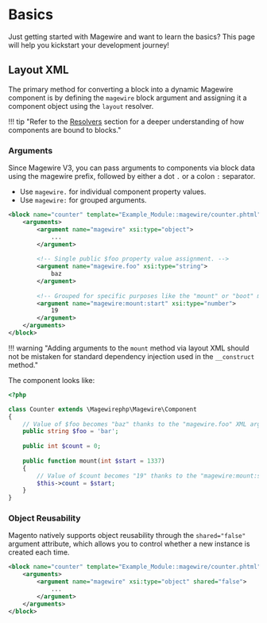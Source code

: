 # Basics

Just getting started with Magewire and want to learn the basics? This page will help you kickstart your development journey!

## Layout XML

The primary method for converting a block into a dynamic Magewire component is by defining the `magewire` block argument
and assigning it a component object using the `layout` resolver.

!!! tip "Refer to the [Resolvers](../advanced/architecture/mechanisms/resolvers.md) section for a deeper understanding of how components are bound to blocks."

### Arguments

Since Magewire V3, you can pass arguments to components via block data using the magewire prefix,
followed by either a dot `.` or a colon `:` separator.

- Use `magewire.` for individual component property values.
- Use `magewire:` for grouped arguments.

```xml
<block name="counter" template="Example_Module::magewire/counter.phtml">
    <arguments>
        <argument name="magewire" xsi:type="object">
            ...
        </argument>
        
        <!-- Single public $foo property value assignment. -->
        <argument name="magewire.foo" xsi:type="string">
            baz
        </argument>
        
        <!-- Grouped for specific purposes like the "mount" or "boot" method. -->
        <argument name="magewire:mount:start" xsi:type="number">
            19
        </argument>
    </arguments>
</block>
```

!!! warning "Adding arguments to the `mount` method via layout XML should not be mistaken for standard dependency injection used in the `__construct` method."

The component looks like:

```php
<?php

class Counter extends \Magewirephp\Magewire\Component
{
    // Value of $foo becomes "baz" thanks to the "magewire.foo" XML argument.
    public string $foo = 'bar';
    
    public int $count = 0;
    
    public function mount(int $start = 1337)
    {
        // Value of $count becomes "19" thanks to the "magewire:mount:start" XML arguments.
        $this->count = $start;
    }
}
```

### Object Reusability

Magento natively supports object reusability through the `shared="false"` argument attribute,
which allows you to control whether a new instance is created each time.

```xml
<block name="counter" template="Example_Module::magewire/counter.phtml">
    <arguments>
        <argument name="magewire" xsi:type="object" shared="false">
            ...
        </argument>
    </arguments>
</block>
```
